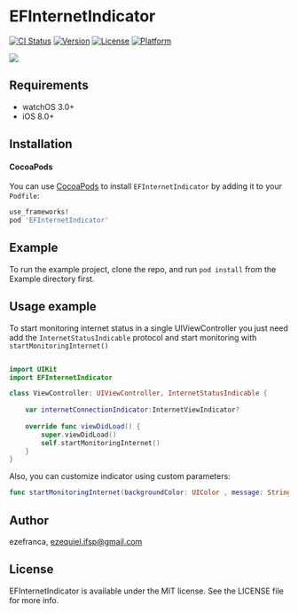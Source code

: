 # EFInternetIndicator

[![CI Status](http://img.shields.io/travis/ezefranca/EFInternetIndicator.svg?style=flat)](https://travis-ci.org/ezefranca/EFInternetIndicator)
[![Version](https://img.shields.io/cocoapods/v/EFInternetIndicator.svg?style=flat)](http://cocoapods.org/pods/EFInternetIndicator)
[![License](https://img.shields.io/cocoapods/l/EFInternetIndicator.svg?style=flat)](http://cocoapods.org/pods/EFInternetIndicator)
[![Platform](https://img.shields.io/cocoapods/p/EFInternetIndicator.svg?style=flat)](http://cocoapods.org/pods/EFInternetIndicator)

![](https://media.giphy.com/media/3Pumvj8kXlsze/giphy.gif)

## Requirements

- watchOS 3.0+
- iOS 8.0+

## Installation

#### CocoaPods
You can use [CocoaPods](http://cocoapods.org/) to install `EFInternetIndicator` by adding it to your `Podfile`:

```ruby
use_frameworks!
pod 'EFInternetIndicator'
```

## Example

To run the example project, clone the repo, and run `pod install` from the Example directory first.

## Usage example

To start monitoring internet status in a single UIViewController you just need add the ```InternetStatusIndicable``` protocol and start monitoring with ```startMonitoringInternet()``` 

```swift

import UIKit
import EFInternetIndicator

class ViewController: UIViewController, InternetStatusIndicable {
    
    var internetConnectionIndicator:InternetViewIndicator?
    
    override func viewDidLoad() {
        super.viewDidLoad()
        self.startMonitoringInternet()
    }
}

```

Also, you can customize indicator using custom parameters: 

```swift
func startMonitoringInternet(backgroundColor: UIColor , message: String, remoteHostName: String)
```

## Author

ezefranca, ezequiel.ifsp@gmail.com

## License

EFInternetIndicator is available under the MIT license. See the LICENSE file for more info.
